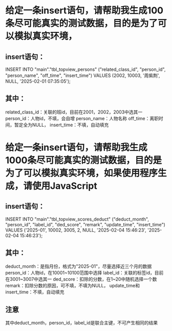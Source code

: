 # 给定一条insert语句，请帮助我生成100条尽可能真实的测试数据，目的是为了可以模拟真实环境，

## insert语句：
INSERT INTO "main"."tbl_topview_persons" 
("related_class_id", "person_id", "person_name", "off_time", "insert_time") VALUES 
(2002, 10003, '周紫荆', NULL, '2025-02-01 07:35:05');

## 其中：
related_class_id：关联的班id，目前在2001，2002，2003中选其一
person_id：人物id，不填，会自增
person_name：人物名称
off_time：离职时间，暂定全为NULL，
insert_time：不填，自动填充



# 给定一条insert语句，请帮助我生成1000条尽可能真实的测试数据，目的是为了可以模拟真实环境，如果使用程序生成，请使用JavaScript

## insert语句：

INSERT INTO "main"."tbl_topview_scores_deduct" 
("deduct_month", "person_id", "label_id", "ded_score", "remark", "update_time", "insert_time") VALUES 
('2025-01', 10002, 3005, 2, NULL, '2025-02-04 15:46:23', '2025-02-04 15:46:23');

## 其中：
deduct_month：是指月份，格式为"2025-01"，尽量选择近三个月的数据
person_id：人物id，在10001~10100范围中选择
label_id：关联的标签id，目前在3001~3007中选其一
ded_score：扣除的分数，在1~20中随机选择一个数
remark：扣除分数的原因，可不填，不填为NULL，
update_time和insert_time：不填，自动填充

## 注意
其中deduct_month，person_id，label_id是联合主键，不可产生相同的结果